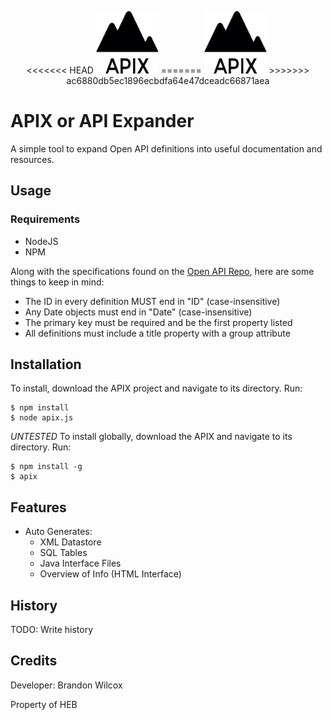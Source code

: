 <p align="center">
<<<<<<< HEAD
  <img src="./apix_logo.png" width="100" height="100"/>
=======
  <img src="./apix_logo.png" style="width: 100px; height: 100px;"/>
>>>>>>> ac6880db5ec1896ecbdfa64e47dceadc66871aea
</p>

# APIX or API Expander

A simple tool to expand Open API definitions into useful documentation and resources.

## Usage
### Requirements
+ NodeJS
+ NPM

Along with the specifications found on the [Open API Repo](https://github.com/OAI/OpenAPI-Specification), here are some things to keep in mind:
+ The ID in every definition MUST end in "ID" (case-insensitive)
+ Any Date objects must end in "Date" (case-insensitive)
+ The primary key must be required and be the first property listed
+ All definitions must include a title property with a group attribute

## Installation

To install, download the APIX project and navigate to its directory. Run:

    $ npm install
    $ node apix.js

*UNTESTED*
To install globally, download the APIX and navigate to its directory. Run:

    $ npm install -g
    $ apix

## Features
+ Auto Generates:
    + XML Datastore
    + SQL Tables
    + Java Interface Files
    + Overview of Info (HTML Interface)

## History

TODO: Write history

## Credits

Developer: Brandon Wilcox

Property of HEB
